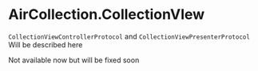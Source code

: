 # AirCollection.CollectionVIew

`CollectionViewControllerProtocol` and `CollectionViewPresenterProtocol` Will be described here

Not available now but will be fixed soon
